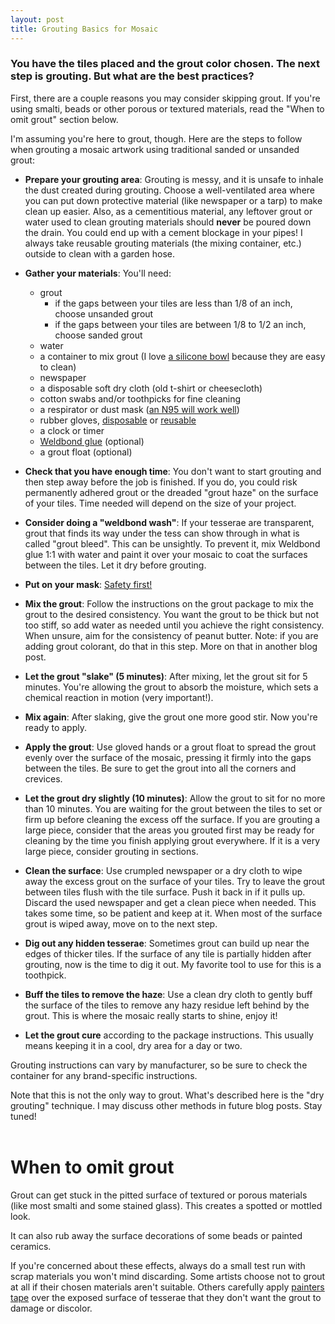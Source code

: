```yaml
---
layout: post
title: Grouting Basics for Mosaic 
---
```


### You have the tiles placed and the grout color chosen. The next step is grouting. But what are the best practices?

First, there are a couple reasons you may consider skipping grout. If you're using smalti, beads or other porous or textured materials, read the "When to omit grout" section below. 

I'm assuming you're here to grout, though. Here are the steps to follow when grouting a mosaic artwork using traditional sanded or unsanded grout:

* **Prepare your grouting area**: Grouting is messy, and it is unsafe to inhale the dust created during grouting. Choose a well-ventilated area where you can put down protective material (like newspaper or a tarp) to make clean up easier. Also, as a cementitious material, any leftover grout or water used to clean grouting materials should **never** be poured down the drain. You could end up with a cement blockage in your pipes! I always take reusable grouting materials (the mixing container, etc.) outside to clean with a garden hose. 

* **Gather your materials**: You'll need:
   - grout
     - if the gaps between your tiles are less than 1/8 of an inch, choose unsanded grout
     - if the gaps between your tiles are between 1/8 to 1/2 an inch, choose sanded grout
   - water
   - a container to mix grout (I love [a silicone bowl](https://www.amazon.com/ForPro-Silicone-Mixing-Bowl-Ounce/dp/B01IRE6RZW/ref=sr_1_5?&_encoding=UTF8&tag=neuralappwo02-20&linkCode=ur2&linkId=84bab0b11f970161336d87adf1f6b440&camp=1789&creative=9325) because they are easy to clean)
   - newspaper 
   - a disposable soft dry cloth (old t-shirt or cheesecloth)
   - cotton swabs and/or toothpicks for fine cleaning 
   - a respirator or dust mask ([an N95 will work well](https://www.amazon.com/3M-Aura-Particulate-Respirator-White/dp/B095DVPTCT/ref=sr_1_24?&_encoding=UTF8&tag=neuralappwo02-20&linkCode=ur2&linkId=84bab0b11f970161336d87adf1f6b440&camp=1789&creative=9325)) 
   - rubber gloves, [disposable](https://www.amazon.com/MedPride-Powder-Free-Nitrile-Gloves-X-Large/dp/B00GS8W3T4/ref=sr_1_7?&_encoding=UTF8&tag=neuralappwo02-20&linkCode=ur2&linkId=84bab0b11f970161336d87adf1f6b440&camp=1789&creative=9325) or [reusable](https://www.amazon.com/Mr-Clean-Reusable-Latex-Gloves/dp/B072B5K5KB/ref=sr_1_6?&_encoding=UTF8&tag=neuralappwo02-20&linkCode=ur2&linkId=84bab0b11f970161336d87adf1f6b440&camp=1789&creative=9325)
   - a clock or timer
   - [Weldbond glue](https://www.amazon.com/Weldbond-8-50098-Adhesive-2-Ounce-Carded/dp/B000S0UG6K/ref=sr_1_58?&_encoding=UTF8&tag=neuralappwo02-20&linkCode=ur2&linkId=84bab0b11f970161336d87adf1f6b440&camp=1789&creative=9325) (optional)
   - a grout float (optional) 

* **Check that you have enough time**: You don't want to start grouting and then step away before the job is finished. If you do, you could risk permanently adhered grout or the dreaded "grout haze" on the surface of your tiles. Time needed will depend on the size of your project. 

* **Consider doing a "weldbond wash"**: If your tesserae are transparent, grout that finds its way under the tess can show through in what is called "grout bleed". This can be unsightly. To prevent it, mix Weldbond glue 1:1 with water and paint it over your mosaic to coat the surfaces between the tiles. Let it dry before grouting. 

* **Put on your mask**: [Safety first!](https://www.cancer.org.au/cancer-information/causes-and-prevention/workplace-cancer/silica-dust)

* **Mix the grout**: Follow the instructions on the grout package to mix the grout to the desired consistency. You want the grout to be thick but not too stiff, so add water as needed until you achieve the right consistency. When unsure, aim for the consistency of peanut butter. Note: if you are adding grout colorant, do that in this step. More on that in another blog post. 

* **Let the grout "slake" (5 minutes)**: After mixing, let the grout sit for 5 minutes. You're allowing the grout to absorb the moisture, which sets a chemical reaction in motion (very important!).

* **Mix again**: After slaking, give the grout one more good stir. Now you're ready to apply. 

* **Apply the grout**: Use gloved hands or a grout float to spread the grout evenly over the surface of the mosaic, pressing it firmly into the gaps between the tiles. Be sure to get the grout into all the corners and crevices.

* **Let the grout dry slightly (10 minutes)**: Allow the grout to sit for no more than 10 minutes. You are waiting for the grout between the tiles to set or firm up before cleaning the excess off the surface. If you are grouting a large piece, consider that the areas you grouted first may be ready for cleaning by the time you finish applying grout everywhere. If it is a very large piece, consider grouting in sections. 

* **Clean the surface**: Use crumpled newspaper or a dry cloth to wipe away the excess grout on the surface of your tiles. Try to leave the grout between tiles flush with the tile surface. Push it back in if it pulls up. Discard the used newspaper and get a clean piece when needed. This takes some time, so be patient and keep at it. When most of the surface grout is wiped away, move on to the next step. 

* **Dig out any hidden tesserae**: Sometimes grout can build up near the edges of thicker tiles. If the surface of any tile is partially hidden after grouting, now is the time to dig it out. My favorite tool to use for this is a toothpick. 

* **Buff the tiles to remove the haze**: Use a clean dry cloth to gently buff the surface of the tiles to remove any hazy residue left behind by the grout. This is where the mosaic really starts to shine, enjoy it! 

* **Let the grout cure** according to the package instructions. This usually means keeping it in a cool, dry area for a day or two. 

Grouting instructions can vary by manufacturer, so be sure to check the container for any brand-specific instructions. 

Note that this is not the only way to grout. What's described here is the "dry grouting" technique. I may discuss other methods in future blog posts. Stay tuned! 
<br>
<br>

# When to omit grout

Grout can get stuck in the pitted surface of textured or porous materials (like most smalti and some stained glass). This creates a spotted or mottled look. 

It can also rub away the surface decorations of some beads or painted ceramics. 

If you're concerned about these effects, always do a small test run with scrap materials you won't mind discarding. Some artists choose not to grout at all if their chosen materials aren't suitable. Others carefully apply [painters tape](https://www.amazon.com/ScotchBlue-Original-Multi-Surface-Painters-inches/dp/B00004Z4DU/ref=sr_1_8?&_encoding=UTF8&tag=neuralappwo02-20&linkCode=ur2&linkId=84bab0b11f970161336d87adf1f6b440&camp=1789&creative=9325) over the exposed surface of tesserae that they don't want the grout to damage or discolor. 
<br>
<br>
